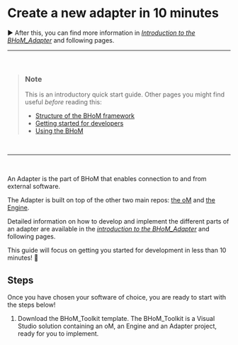 # Create a new adapter in 10 minutes

▶️ After this, you can find more information in _[Introduction to the BHoM_Adapter](/Introduction-to-the-BHoM_Adapter)_ and following pages.

___________________________________________________________________

<br/>

> ### Note
> This is an introductory quick start guide. Other pages you might find useful _before_ reading this:
> - [Structure of the BHoM framework](/Structure-of-the-BHoM)
> - [Getting started for developers](/Getting-started-for-developers)
> - [Using the BHoM](/Using-the-BHoM)


<br/>

___________________________________________________________________

<br/>




An Adapter is the part of BHoM that enables connection to and from external software.

The Adapter is built on top of the other two main repos: [the oM](/BH.oM-%E2%80%90-Define-New-Objects) and [the Engine](/BH.Engine-%E2%80%90-Create-New-Algorithms).

Detailed information on how to develop and implement the different parts of an adapter are available in the _[introduction to the BHoM_Adapter](/Introduction-to-the-BHoM_Adapter)_ and following pages. 

This guide will focus on getting you started for development in less than 10 minutes! 🚀 

## Steps

Once you have chosen your software of choice, you are ready to start with the steps below!

1. Download the BHoM_Toolkit template. The BHoM_Toolkit is a Visual Studio solution containing an oM, an Engine and an Adapter project, ready for you to implement.






